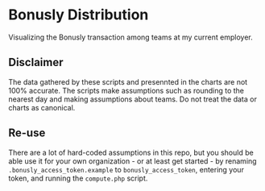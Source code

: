 # Bonusly Distribution
Visualizing the Bonusly transaction among teams at my current employer.

## Disclaimer
The data gathered by these scripts and presennted in the charts are not 100%
accurate. The scripts make assumptions such as rounding to the nearest day and
making assumptions about teams. Do not treat the data or charts as canonical.

## Re-use
There are a lot of hard-coded assumptions in this repo, but you should be able
use it for your own organization - or at least get started - by renaming
`.bonusly_access_token.example` to `bonusly_access_token`, entering your token,
and running the `compute.php` script.